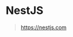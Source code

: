 # NestJS
>  https://nestjs.com


<!--stackedit_data:
eyJoaXN0b3J5IjpbLTY5OTk0MjYwNSw3MzA5OTgxMTZdfQ==
-->